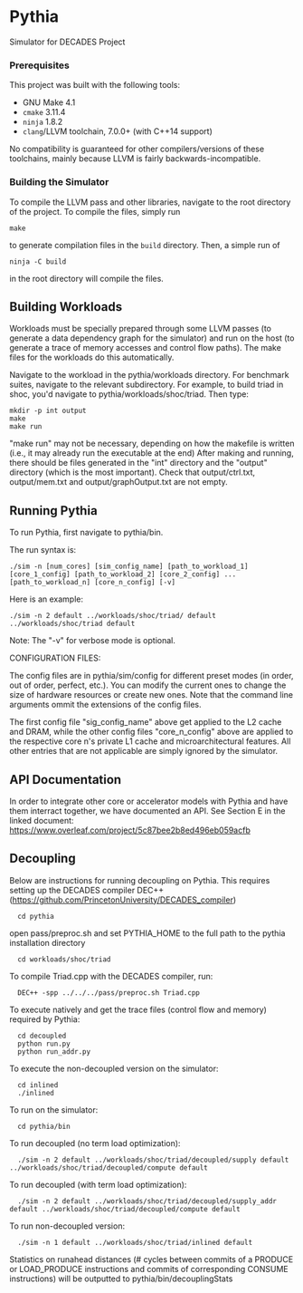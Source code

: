 # Pythia

Simulator for DECADES Project

### Prerequisites

This project was built with the following tools:

 + GNU Make 4.1
 + `cmake` 3.11.4
 + `ninja` 1.8.2
 + `clang`/LLVM toolchain, 7.0.0+ (with C++14 support)

No compatibility is guaranteed for other compilers/versions of these toolchains, mainly because LLVM is fairly backwards-incompatible.

### Building the Simulator

To compile the LLVM pass and other libraries, navigate to the root directory of the project. To compile the files, simply run

    make

to generate compilation files in the `build` directory. Then, a simple run of

    ninja -C build

in the root directory will compile the files. <location TBD>

## Building Workloads
Workloads must be specially prepared through some LLVM passes (to generate a data dependency graph for the simulator) and run on the host (to generate a trace of memory accesses and control flow paths). The make files for the workloads do this automatically. 

Navigate to the workload in the pythia/workloads directory. For benchmark suites, navigate to the relevant subdirectory. For example, to build triad in shoc, you'd navigate to pythia/workloads/shoc/triad. Then type:
  
    mkdir -p int output
    make
    make run 
    
"make run" may not be necessary, depending on how the makefile is written (i.e., it may already run the executable at the end)
After making and running, there should be files generated in the "int" directory and the "output" directory (which is the most important). Check that output/ctrl.txt, output/mem.txt and output/graphOutput.txt are not empty. 

## Running Pythia

To run Pythia, first navigate to pythia/bin.

The run syntax is:

    ./sim -n [num_cores] [sim_config_name] [path_to_workload_1] [core_1_config] [path_to_workload_2] [core_2_config] ... [path_to_workload_n] [core_n_config] [-v]

Here is an example:

    ./sim -n 2 default ../workloads/shoc/triad/ default ../workloads/shoc/triad default

Note: The "-v" for verbose mode is optional. 

CONFIGURATION FILES:

The config files are in pythia/sim/config for different preset modes (in order, out of order, perfect, etc.). You can modify the current ones to change the size of hardware resources or create new ones. Note that the command line arguments ommit the extensions of the config files. 

The first config file "sig_config_name" above get applied to the L2 cache and DRAM, while the other config files "core_n_config" above are applied to the respective core n's private L1 cache and microarchitectural features. All other entries that are not applicable are simply ignored by the simulator. 

## API Documentation

In order to integrate other core or accelerator models with Pythia and have them interract together, we have documented an API. See Section E in the linked document: https://www.overleaf.com/project/5c87bee2b8ed496eb059acfb

## Decoupling 
Below are instructions for running decoupling on Pythia. This requires setting up the DECADES compiler DEC++ (https://github.com/PrincetonUniversity/DECADES_compiler) 

      cd pythia
open pass/preproc.sh and set PYTHIA_HOME to the full path to the pythia installation directory

      cd workloads/shoc/triad
To compile Triad.cpp with the DECADES compiler, run:

      DEC++ -spp ../../../pass/preproc.sh Triad.cpp
To execute natively and get the trace files (control flow and memory) required by Pythia:

      cd decoupled
      python run.py
      python run_addr.py
To execute the non-decoupled version on the simulator:

      cd inlined
      ./inlined
To run on the simulator:

      cd pythia/bin
To run decoupled (no term load optimization):

      ./sim -n 2 default ../workloads/shoc/triad/decoupled/supply default ../workloads/shoc/triad/decoupled/compute default

To run decoupled (with term load optimization):

      ./sim -n 2 default ../workloads/shoc/triad/decoupled/supply_addr default ../workloads/shoc/triad/decoupled/compute default

To run non-decoupled version:

      ./sim -n 1 default ../workloads/shoc/triad/inlined default

Statistics on runahead distances (# cycles between commits of a PRODUCE or LOAD_PRODUCE instructions and commits of corresponding CONSUME instructions) will be outputted to pythia/bin/decouplingStats
